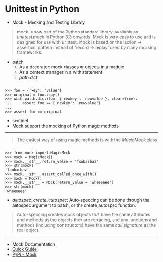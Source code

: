 # Unittest in Python
* Mock - Mocking and Testing Library
> mock is now part of the Python standard library, available as *unittest.mock* in Python 3.3 onwards.
> Mock is very easy to use and is designed for use with unittest. Mock is based on the ‘action -> assertion’ pattern instead of ‘record -> replay’ used by many mocking frameworks.

 * patch
   * As a decorator: mock classes or objects in a module
   * As a context manager in a with statement
   * *path.dict*
<pre><code>
>>> foo = {'key': 'value'}
>>> original = foo.copy()
>>> with patch.dict(foo, {'newkey': 'newvalue'}, clear=True):
...     assert foo == {'newkey': 'newvalue'}
...
>>> assert foo == original
</code></pre>
 * sentinel
 * Mock support the mocking of Python magic methods

---
> The easiest way of using magic methods is with the *MagicMock* class
<pre><code>
>>> from mock import MagicMock
>>> mock = MagicMock()
>>> mock.__str__.return_value = 'foobarbaz'
>>> str(mock)
'foobarbaz'
>>> mock.__str__.assert_called_once_with()
>>> mock = Mock()
>>> mock.__str__ = Mock(return_value = 'wheeeeee')
>>> str(mock)
'wheeeeee'
</code></pre>
* *autospec*, *create_autospec*: Auto-speccing can be done through the autospec argument to patch, or the create_autospec function.
>  Auto-speccing creates mock objects that have the same attributes and methods as the objects they are replacing, and any functions and methods (including constructors) have the same *call signature* as the real object.
---
 * [Mock Documentation](http://www.voidspace.org.uk/python/mock/)
 * [Quick Guide](http://www.voidspace.org.uk/python/mock/#quick-guide)
 * [PyPi - Mock](https://pypi.python.org/pypi/mock)